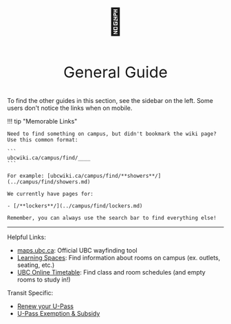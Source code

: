 
#

<p align="center" style="font-size:60px;">📌</p>
<p align="center" style="font-size:36px;">General Guide</p>

To find the other guides in this section, see the sidebar on the left. Some users don't notice the links when on mobile.

!!! tip "Memorable Links"

    Need to find something on campus, but didn't bookmark the wiki page? Use this common format: 
    
    ```
    ubcwiki.ca/campus/find/____
    ```

    For example: [ubcwiki.ca/campus/find/**showers**/](../campus/find/showers.md)

    We currently have pages for:

    - [/**lockers**/](../campus/find/lockers.md)

    Remember, you can always use the search bar to find everything else!

---

Helpful Links:

* [maps.ubc.ca](https://maps.ubc.ca/): Official UBC wayfinding tool
* [Learning Spaces](https://learningspaces.ubc.ca/find-space): Find information about rooms on campus (ex. outlets, seating, etc.)
* [UBC Online Timetable](https://sws-van.as.it.ubc.ca/sws_2023/): Find class and room schedules (and empty rooms to study in!)

Transit Specific:

* [Renew your U-Pass](https://upassbc.translink.ca/)
* [U-Pass Exemption & Subsidy](https://www.ams.ubc.ca/support-services/u-pass/)